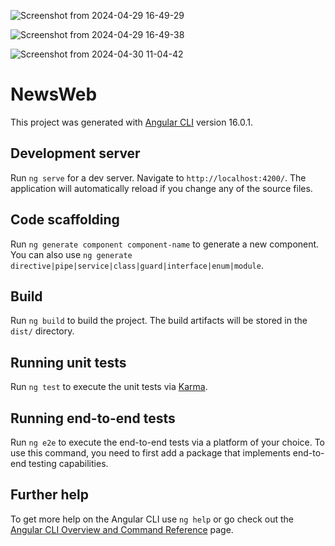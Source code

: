 
![Screenshot from 2024-04-29 16-49-29](https://github.com/dduygubaran/AngularProjects/assets/83429611/0e71908f-d855-4661-b62a-2f72a90ccbd1)

![Screenshot from 2024-04-29 16-49-38](https://github.com/dduygubaran/AngularProjects/assets/83429611/3f8e069c-9541-431d-9847-77312572214a)

![Screenshot from 2024-04-30 11-04-42](https://github.com/dduygubaran/AngularProjects/assets/83429611/b70e9ca6-c2ab-4b5c-ae65-44d3ef4ec1f7)

# NewsWeb

This project was generated with [Angular CLI](https://github.com/angular/angular-cli) version 16.0.1.

## Development server

Run `ng serve` for a dev server. Navigate to `http://localhost:4200/`. The application will automatically reload if you change any of the source files.

## Code scaffolding

Run `ng generate component component-name` to generate a new component. You can also use `ng generate directive|pipe|service|class|guard|interface|enum|module`.

## Build

Run `ng build` to build the project. The build artifacts will be stored in the `dist/` directory.

## Running unit tests

Run `ng test` to execute the unit tests via [Karma](https://karma-runner.github.io).

## Running end-to-end tests

Run `ng e2e` to execute the end-to-end tests via a platform of your choice. To use this command, you need to first add a package that implements end-to-end testing capabilities.

## Further help

To get more help on the Angular CLI use `ng help` or go check out the [Angular CLI Overview and Command Reference](https://angular.io/cli) page.
